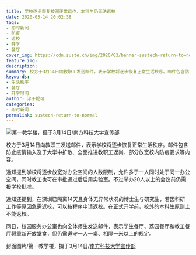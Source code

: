 ```yaml
---
title: 学校逐步恢复校园正常运作，本科生仍无法返校
date: 2020-03-14 20:02:38
tags:
- 即时新闻
- 防疫
- 返校
- 开学
- 餐厅
cover_img: https://cdn.suste.ch/img/2020/03/banner-sustech-return-to-normal-upload.jpg
feature_img:
description:
summary: 校方于3月14日向教职工发送邮件，表示学校将逐步恢复正常生活秩序。邮件包含防止疫情输入及于大学中扩散、全面推进教职工返岗、部分放宽校内防疫要求等内容。
keywords:
- 生活秩序
- 餐厅
- 开学时间
author: 淳于妮可
categories:
- 即时新闻
permalink: sustech-return-to-normal
---
```

![第一教学楼，摄于3月14日/南方科技大学宣传部](https://cdn.suste.ch/img/2020/03/banner-sustech-return-to-normal-upload.jpg)

校方于3月14日向教职工发送邮件，表示学校将逐步恢复正常生活秩序。邮件包含防止疫情输入及于大学中扩散、全面推进教职工返岗、部分放宽校内防疫要求等内容。

通知提到学校将逐步放宽对办公空间的人数限制，允许多于一人同时处于同一办公空间，同时教工也可在审批通过后启用实验室。不过举办20人以上的会议前仍需报学校批准。

通知还提到，在深圳已隔离14天且身体无异常状况的博士生与研究生，若因科研工作等原因急需返校，可以按程序申请返校。在正式开学前，校外的本科生原则上不能返校。

同日，校园服务办公室也向全体师生发送邮件，表示学生餐厅、荔园餐厅和教工餐厅将重新开放堂食，但仍需遵守一人一桌、相隔一米以上的规定。

封面图片/第一教学楼，摄于3月14日/[南方科技大学宣传部](https://newshub.sustech.edu.cn/zh/wp-content/uploads/2020/03/2020031009354563.jpg)

